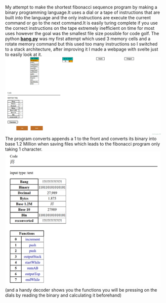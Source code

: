 My attempt to make the shortest fibonacci sequence program by making a binary programming language.It uses a dial or a tape of instructions that are built into the language and the only instructions are execute the current command or go to the next command.It is easily turing complete if you use the correct instructions on the tape
extremely inefficient on time for most uses however the goal was the smallest file size possible for code golf.
The python [**bang.py**](https://github.com/Chase-Horton/random-projects/blob/main/Bang/bang.py) was my first attempt which used 3 memory cells and a rotate memory command but this used too many instructions so I switched to a stack architecture, after improving it I made a webpage with svelte just to easily look at it. ![s](https://github.com/Chase-Horton/random-projects/blob/main/Bang/exampleOptimized.gif)
The program converts appends a 1 to the front and converts its binary into base 1.2 Million when saving files which leads to the fibonacci program only taking 1 character.
![e2](https://github.com/Chase-Horton/random-projects/blob/main/Bang/exampleText.png)
(and a handy decoder shows you the functions you will be pressing on the dials by reading the binary and calculating it beforehand)
